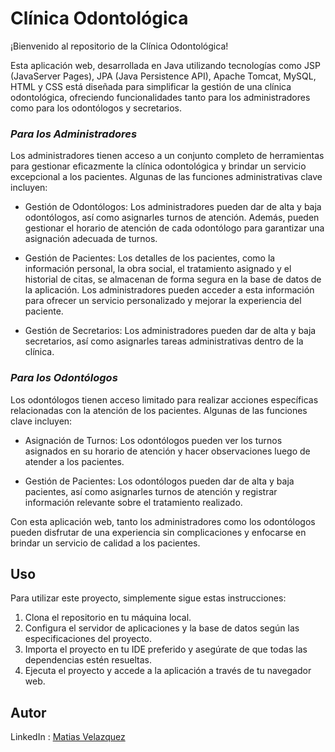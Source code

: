 # Clínica Odontológica

¡Bienvenido al repositorio de la Clínica Odontológica!

Esta aplicación web, desarrollada en Java utilizando tecnologías como JSP (JavaServer Pages), JPA (Java Persistence API), Apache Tomcat, MySQL, HTML y CSS está diseñada para simplificar la gestión de una clínica odontológica, ofreciendo funcionalidades tanto para los administradores como para los odontólogos y secretarios.

### ***Para los Administradores***

Los administradores tienen acceso a un conjunto completo de herramientas para gestionar eficazmente la clínica odontológica y brindar un servicio excepcional a los pacientes. Algunas de las funciones administrativas clave incluyen:

- Gestión de Odontólogos: Los administradores pueden dar de alta y baja odontólogos, así como asignarles turnos de atención. Además, pueden gestionar el horario de atención de cada odontólogo para garantizar una asignación adecuada de turnos.

- Gestión de Pacientes: Los detalles de los pacientes, como la información personal, la obra social, el tratamiento asignado y el historial de citas, se almacenan de forma segura en la base de datos de la aplicación. Los administradores pueden acceder a esta información para ofrecer un servicio personalizado y mejorar la experiencia del paciente.

- Gestión de Secretarios: Los administradores pueden dar de alta y baja secretarios, así como asignarles tareas administrativas dentro de la clínica.

### ***Para los Odontólogos***

Los odontólogos tienen acceso limitado para realizar acciones específicas relacionadas con la atención de los pacientes. Algunas de las funciones clave incluyen:

- Asignación de Turnos: Los odontólogos pueden ver los turnos asignados en su horario de atención y hacer observaciones luego de atender a los pacientes.

- Gestión de Pacientes: Los odontólogos pueden dar de alta y baja pacientes, así como asignarles turnos de atención y registrar información relevante sobre el tratamiento realizado.

Con esta aplicación web, tanto los administradores como los odontólogos pueden disfrutar de una experiencia sin complicaciones y enfocarse en brindar un servicio de calidad a los pacientes.

## Uso

Para utilizar este proyecto, simplemente sigue estas instrucciones:

1. Clona el repositorio en tu máquina local.
2. Configura el servidor de aplicaciones y la base de datos según las especificaciones del proyecto.
3. Importa el proyecto en tu IDE preferido y asegúrate de que todas las dependencias estén resueltas.
4. Ejecuta el proyecto y accede a la aplicación a través de tu navegador web.

## Autor

LinkedIn : [Matias Velazquez](https://www.linkedin.com/in/mativ707)
